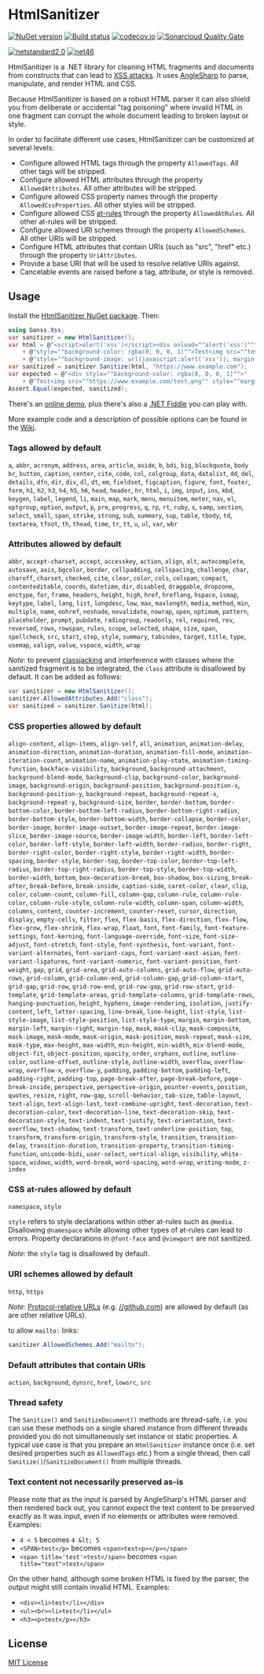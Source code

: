 HtmlSanitizer
=============

[![NuGet version](https://badge.fury.io/nu/HtmlSanitizer.svg)](https://badge.fury.io/nu/HtmlSanitizer)
[![Build status](https://ci.appveyor.com/api/projects/status/418bmfx643iae00c/branch/master?svg=true)](https://ci.appveyor.com/project/mganss/htmlsanitizer/branch/master)
[![codecov.io](https://codecov.io/github/mganss/HtmlSanitizer/coverage.svg?branch=master)](https://codecov.io/github/mganss/HtmlSanitizer?branch=master)
[![Sonarcloud Quality Gate](https://sonarcloud.io/api/project_badges/measure?project=mganss_HtmlSanitizer&metric=alert_status)](https://sonarcloud.io/dashboard?id=mganss_HtmlSanitizer)

[![netstandard2.0](https://img.shields.io/badge/netstandard-2.0-brightgreen.svg)](https://img.shields.io/badge/netstandard-2.0-brightgreen.svg)
[![net46](https://img.shields.io/badge/net-461-brightgreen.svg)](https://img.shields.io/badge/net-461-brightgreen.svg)

HtmlSanitizer is a .NET library for cleaning HTML fragments and documents from constructs that can lead to [XSS attacks](https://en.wikipedia.org/wiki/Cross-site_scripting).
It uses [AngleSharp](https://github.com/AngleSharp/AngleSharp) to parse, manipulate, and render HTML and CSS.

Because HtmlSanitizer is based on a robust HTML parser it can also shield you from deliberate or accidental
"tag poisoning" where invalid HTML in one fragment can corrupt the whole document leading to broken layout or style.

In order to facilitate different use cases, HtmlSanitizer can be customized at several levels:
   
- Configure allowed HTML tags through the property `AllowedTags`. All other tags will be stripped.
- Configure allowed HTML attributes through the property `AllowedAttributes`. All other attributes will be stripped.
- Configure allowed CSS property names through the property `AllowedCssProperties`. All other styles will be stripped.
- Configure allowed CSS [at-rules](https://developer.mozilla.org/en-US/docs/Web/CSS/At-rule) through the property `AllowedAtRules`. All other at-rules will be stripped.
- Configure allowed URI schemes through the property `AllowedSchemes`. All other URIs will be stripped.
- Configure HTML attributes that contain URIs (such as "src", "href" etc.) through the property `UriAttributes`.
- Provide a base URI that will be used to resolve relative URIs against.
- Cancelable events are raised before a tag, attribute, or style is removed.

Usage
-----

Install the [HtmlSanitizer NuGet package](https://www.nuget.org/packages/HtmlSanitizer/). Then:

```C#
using Ganss.Xss;
var sanitizer = new HtmlSanitizer();
var html = @"<script>alert('xss')</script><div onload=""alert('xss')"""
    + @"style=""background-color: rgba(0, 0, 0, 1)"">Test<img src=""test.png"""
    + @"style=""background-image: url(javascript:alert('xss')); margin: 10px""></div>";
var sanitized = sanitizer.Sanitize(html, "https://www.example.com");
var expected = @"<div style=""background-color: rgba(0, 0, 0, 1)"">"
    + @"Test<img src=""https://www.example.com/test.png"" style=""margin: 10px""></div>";
Assert.Equal(expected, sanitized);
```

There's an [online demo](https://xss.ganss.org/), plus there's also a [.NET Fiddle](https://dotnetfiddle.net/892nOk) you can play with.

More example code and a description of possible options can be found in the [Wiki](https://github.com/mganss/HtmlSanitizer/wiki).

### Tags allowed by default
`a`,
`abbr`,
`acronym`,
`address`,
`area`,
`article`,
`aside`,
`b`,
`bdi`,
`big`,
`blockquote`,
`body`
`br`,
`button`,
`caption`,
`center`,
`cite`,
`code`,
`col`,
`colgroup`,
`data`,
`datalist`,
`dd`,
`del`,
`details`,
`dfn`,
`dir`,
`div`,
`dl`,
`dt`,
`em`,
`fieldset`,
`figcaption`,
`figure`,
`font`,
`footer`,
`form`,
`h1`,
`h2`,
`h3`,
`h4`,
`h5`,
`h6`,
`head`,
`header`,
`hr`,
`html`,
`i`,
`img`,
`input`,
`ins`,
`kbd`,
`keygen`,
`label`,
`legend`,
`li`,
`main`,
`map`,
`mark`,
`menu`,
`menuitem`,
`meter`,
`nav`,
`ol`,
`optgroup`,
`option`,
`output`,
`p`,
`pre`,
`progress`,
`q`,
`rp`,
`rt`,
`ruby`,
`s`,
`samp`,
`section`,
`select`,
`small`,
`span`,
`strike`,
`strong`,
`sub`,
`summary`,
`sup`,
`table`,
`tbody`,
`td`,
`textarea`,
`tfoot`,
`th`,
`thead`,
`time`,
`tr`,
`tt`,
`u`,
`ul`,
`var`,
`wbr`

### Attributes allowed by default
`abbr`,
`accept-charset`,
`accept`,
`accesskey`,
`action`,
`align`,
`alt`,
`autocomplete`,
`autosave`,
`axis`,
`bgcolor`,
`border`,
`cellpadding`,
`cellspacing`,
`challenge`,
`char`,
`charoff`,
`charset`,
`checked`,
`cite`,
`clear`,
`color`,
`cols`,
`colspan`,
`compact`,
`contenteditable`,
`coords`,
`datetime`,
`dir`,
`disabled`,
`draggable`,
`dropzone`,
`enctype`,
`for`,
`frame`,
`headers`,
`height`,
`high`,
`href`,
`hreflang`,
`hspace`,
`ismap`,
`keytype`,
`label`,
`lang`,
`list`,
`longdesc`,
`low`,
`max`,
`maxlength`,
`media`,
`method`,
`min`,
`multiple`,
`name`,
`nohref`,
`noshade`,
`novalidate`,
`nowrap`,
`open`,
`optimum`,
`pattern`,
`placeholder`,
`prompt`,
`pubdate`,
`radiogroup`,
`readonly`,
`rel`,
`required`,
`rev`,
`reversed`,
`rows`,
`rowspan`,
`rules`,
`scope`,
`selected`,
`shape`,
`size`,
`span`,
`spellcheck`,
`src`,
`start`,
`step`,
`style`,
`summary`,
`tabindex`,
`target`,
`title`,
`type`,
`usemap`,
`valign`,
`value`,
`vspace`,
`width`,
`wrap`

_Note:_ to prevent [classjacking](https://html5sec.org/#123) and interference with classes where the sanitized fragment is to be integrated, the `class` attribute is disallowed by default. 
It can be added as follows:
```C#
var sanitizer = new HtmlSanitizer();
sanitizer.AllowedAttributes.Add("class");
var sanitized = sanitizer.Sanitize(html);
```

### CSS properties allowed by default
`align-content`,
`align-items`,
`align-self`,
`all`,
`animation`,
`animation-delay`,
`animation-direction`,
`animation-duration`,
`animation-fill-mode`,
`animation-iteration-count`,
`animation-name`,
`animation-play-state`,
`animation-timing-function`,
`backface-visibility`,
`background`,
`background-attachment`,
`background-blend-mode`,
`background-clip`,
`background-color`,
`background-image`,
`background-origin`,
`background-position`,
`background-position-x`,
`background-position-y`,
`background-repeat`,
`background-repeat-x`,
`background-repeat-y`,
`background-size`,
`border`,
`border-bottom`,
`border-bottom-color`,
`border-bottom-left-radius`,
`border-bottom-right-radius`,
`border-bottom-style`,
`border-bottom-width`,
`border-collapse`,
`border-color`,
`border-image`,
`border-image-outset`,
`border-image-repeat`,
`border-image-slice`,
`border-image-source`,
`border-image-width`,
`border-left`,
`border-left-color`,
`border-left-style`,
`border-left-width`,
`border-radius`,
`border-right`,
`border-right-color`,
`border-right-style`,
`border-right-width`,
`border-spacing`,
`border-style`,
`border-top`,
`border-top-color`,
`border-top-left-radius`,
`border-top-right-radius`,
`border-top-style`,
`border-top-width`,
`border-width`,
`bottom`,
`box-decoration-break`,
`box-shadow`,
`box-sizing`,
`break-after`,
`break-before`,
`break-inside`,
`caption-side`,
`caret-color`,
`clear`,
`clip`,
`color`,
`column-count`,
`column-fill`,
`column-gap`,
`column-rule`,
`column-rule-color`,
`column-rule-style`,
`column-rule-width`,
`column-span`,
`column-width`,
`columns`,
`content`,
`counter-increment`,
`counter-reset`,
`cursor`,
`direction`,
`display`,
`empty-cells`,
`filter`,
`flex`,
`flex-basis`,
`flex-direction`,
`flex-flow`,
`flex-grow`,
`flex-shrink`,
`flex-wrap`,
`float`,
`font`,
`font-family`,
`font-feature-settings`,
`font-kerning`,
`font-language-override`,
`font-size`,
`font-size-adjust`,
`font-stretch`,
`font-style`,
`font-synthesis`,
`font-variant`,
`font-variant-alternates`,
`font-variant-caps`,
`font-variant-east-asian`,
`font-variant-ligatures`,
`font-variant-numeric`,
`font-variant-position`,
`font-weight`,
`gap`,
`grid`,
`grid-area`,
`grid-auto-columns`,
`grid-auto-flow`,
`grid-auto-rows`,
`grid-column`,
`grid-column-end`,
`grid-column-gap`,
`grid-column-start`,
`grid-gap`,
`grid-row`,
`grid-row-end`,
`grid-row-gap`,
`grid-row-start`,
`grid-template`,
`grid-template-areas`,
`grid-template-columns`,
`grid-template-rows`,
`hanging-punctuation`,
`height`,
`hyphens`,
`image-rendering`,
`isolation`,
`justify-content`,
`left`,
`letter-spacing`,
`line-break`,
`line-height`,
`list-style`,
`list-style-image`,
`list-style-position`,
`list-style-type`,
`margin`,
`margin-bottom`,
`margin-left`,
`margin-right`,
`margin-top`,
`mask`,
`mask-clip`,
`mask-composite`,
`mask-image`,
`mask-mode`,
`mask-origin`,
`mask-position`,
`mask-repeat`,
`mask-size`,
`mask-type`,
`max-height`,
`max-width`,
`min-height`,
`min-width`,
`mix-blend-mode`,
`object-fit`,
`object-position`,
`opacity`,
`order`,
`orphans`,
`outline`,
`outline-color`,
`outline-offset`,
`outline-style`,
`outline-width`,
`overflow`,
`overflow-wrap`,
`overflow-x`,
`overflow-y`,
`padding`,
`padding-bottom`,
`padding-left`,
`padding-right`,
`padding-top`,
`page-break-after`,
`page-break-before`,
`page-break-inside`,
`perspective`,
`perspective-origin`,
`pointer-events`,
`position`,
`quotes`,
`resize`,
`right`,
`row-gap`,
`scroll-behavior`,
`tab-size`,
`table-layout`,
`text-align`,
`text-align-last`,
`text-combine-upright`,
`text-decoration`,
`text-decoration-color`,
`text-decoration-line`,
`text-decoration-skip`,
`text-decoration-style`,
`text-indent`,
`text-justify`,
`text-orientation`,
`text-overflow`,
`text-shadow`,
`text-transform`,
`text-underline-position`,
`top`,
`transform`,
`transform-origin`,
`transform-style`,
`transition`,
`transition-delay`,
`transition-duration`,
`transition-property`,
`transition-timing-function`,
`unicode-bidi`,
`user-select`,
`vertical-align`,
`visibility`,
`white-space`,
`widows`,
`width`,
`word-break`,
`word-spacing`,
`word-wrap`,
`writing-mode`,
`z-index`

### CSS at-rules allowed by default
`namespace`, `style`

`style` refers to style declarations within other at-rules such as `@media`. Disallowing `@namespace` while allowing other types of at-rules can lead to errors.
Property declarations in `@font-face` and `@viewport` are not sanitized.

_Note:_ the `style` tag is disallowed by default.

### URI schemes allowed by default
`http`, `https`

_Note:_ [Protocol-relative URLs](https://en.wikipedia.org/wiki/Wikipedia:Protocol-relative_URL)  (e.g. <a href="//github.com">//github.com</a>) are allowed by default (as are other relative URLs).

to allow `mailto:` links: 

```C#
sanitizer.AllowedSchemes.Add("mailto");
```

### Default attributes that contain URIs
`action`, `background`, `dynsrc`, `href`, `lowsrc`, `src`

### Thread safety

The `Sanitize()` and `SanitizeDocument()` methods are thread-safe, i.e. you can use these methods on a single shared instance from different threads provided you do not simultaneously set instance or static properties. A typical use case is that you prepare an `HtmlSanitizer` instance once (i.e. set desired properties such as `AllowedTags` etc.) from a single thread, then call `Sanitize()`/`SanitizeDocument()` from multiple threads.

### Text content not necessarily preserved as-is

Please note that as the input is parsed by AngleSharp's HTML parser and then rendered back out, you cannot expect the text content to be preserved exactly as it was input, even if no elements or attributes were removed. Examples:

- `4 < 5` becomes `4 &lt; 5`
- `<SPAN>test</p>` becomes `<span>test<p></p></span>`
- `<span title='test'>test</span>` becomes `<span title="test">test</span>`

On the other hand, although some broken HTML is fixed by the parser, the output might still contain invalid HTML. Examples:

- `<div><li>test</li></div>`
- `<ul><br><li>test</li></ul>`
- `<h3><p>test</p></h3>`

License
-------

[MIT License](https://en.wikipedia.org/wiki/MIT_License)
